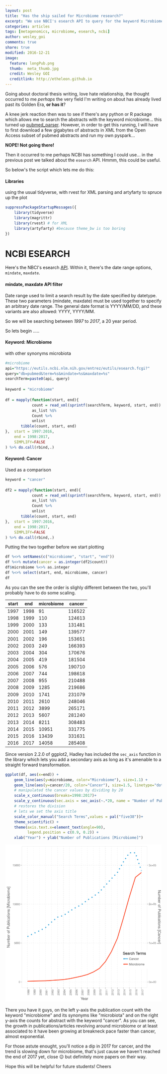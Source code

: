 ```yaml
---
layout: post
title: "Has the ship sailed for Microbiome research?"
excerpt: "We use NBCI's esearch API to query for the keyword Microbiome and the results are shocking"
categories: articles
tags: [metagenomics, microbiome, esearch, ncbi]
author: wesley_goi
comments: true
share: true
modified: 2016-12-21
image:
  feature: longPub.png
  thumb:  meta_thumb.jpg
  credit: Wesley GOI
  creditlink: http://etheleon.github.io
---
```



Going about doctoral thesis writing, love hate relationship, the thought occurred to me _perhaps_ the very field I'm writing on about has already lived past its Golden Era, __or has it__?

A knee jerk reaction then was to see if there's any python or R package which allows me to search the abstracts with the keyword microbiome... this turned up [pubmed_parser](https://github.com/titipata/pubmed_parser/).
However, in order to get this running, I will have to first download a few gigabytes of abstracts in XML from the Open Access subset of pubmed abstracts and run my own pyspark... 

__NOPE! Not going there!__

Then it occurred to me perhaps NCBI has something I could use... in the previous post we talked about the `esearch` API. Hmmm, this could be useful.

So below's the script which lets me do this:

#### Libraries

using the usual tidyverse, with rvest for XML parsing and artyfarty to spruce up the plot

```R
suppressPackageStartupMessages({
    library(tidyverse)
    library(magrittr)
    library(rvest) # for XML
    library(artyfarty) #because theme_bw is too boring
})
```

# NCBI ESEARCH

Here's the NBCI's esearch [API](https://www.ncbi.nlm.nih.gov/books/NBK25499/). Within it, there's the date range options, `mindate`, `maxdate`.

#### mindate, maxdate API filter

Date range used to limit a search result by the date specified by datetype. These two parameters (mindate, maxdate) must be used together to specify an arbitrary date range. The general date format is YYYY/MM/DD, and these variants are also allowed: YYYY, YYYY/MM.

So we will be searching between _1997_ to _2017_, a 20 year period.

So lets begin .....

#### Keyword: Microbiome

with other synonyms microbiota


```R
#microbiome
api="https://eutils.ncbi.nlm.nih.gov/entrez/eutils/esearch.fcgi?"
query="db=pubmed&term=%s&mindate=%s&maxdate=%s"
searchTerm=paste0(api, query)

keyword = "microbiome"

df = mapply(function(start, end){
            count = read_xml(sprintf(searchTerm, keyword, start, end)) %>%
            as_list %$%
            Count %>%
            unlist
       tibble(count, start, end)
},  start = 1997:2016,
    end = 1998:2017,
    SIMPLIFY=FALSE
) %>% do.call(rbind,.)

```

#### Keyword: Cancer

Used as a comparison


```R
keyword = "cancer"

df2 = mapply(function(start, end){
            count = read_xml(sprintf(searchTerm, keyword, start, end)) %>%
            as_list %$%
            Count %>%
            unlist
       tibble(count, start, end)
},  start = 1997:2016,
    end = 1998:2017,
    SIMPLIFY=FALSE
) %>% do.call(rbind,.)
```

Putting the two together before we start plotting


```R
df %<>% setNames(c("microbiome", "start", "end"))
df %<>% mutate(cancer = as.integer(df2$count))
df$microbiome %<>% as.integer
df %<>% select(start, end, microbiome, cancer)
df
```

As you can the see the order is slighly different between the two,
you'll probably have to do some scaling.

| start | end  | microbiome | cancer |
| ---   | ---  | ---        | ---    |
| 1997  | 1998 | 91         | 116522 |
| 1998  | 1999 | 110        | 124613 |
| 1999  | 2000 | 133        | 131481 |
| 2000  | 2001 | 149        | 139577 |
| 2001  | 2002 | 196        | 153651 |
| 2002  | 2003 | 249        | 166393 |
| 2003  | 2004 | 304        | 170676 |
| 2004  | 2005 | 419        | 181504 |
| 2005  | 2006 | 576        | 190710 |
| 2006  | 2007 | 744        | 198618 |
| 2007  | 2008 | 955        | 210488 |
| 2008  | 2009 | 1285       | 219686 |
| 2009  | 2010 | 1741       | 231079 |
| 2010  | 2011 | 2610       | 248046 |
| 2011  | 2012 | 3899       | 265171 |
| 2012  | 2013 | 5607       | 281240 |
| 2013  | 2014 | 8211       | 308483 |
| 2014  | 2015 | 10951      | 331775 |
| 2015  | 2016 | 13439      | 331631 |
| 2016  | 2017 | 14058      | 285408 |


Since version 2.2.0 of ggplot2, Hadley has included the `sec_axis` function in the library which lets you add a secondary axis as long as it's amenable to a straight forward transformation.


```R
ggplot(df, aes(x=end)) +
    geom_line(aes(y=microbiome, color="Microbiome"), size=1.1) +
    geom_line(aes(y=cancer/20, color="Cancer"), size=1.5, linetype="dotted") + 
    # manipulated the cancer values by dividing by 20
    scale_x_continuous(breaks=1998:2017)+
    scale_y_continuous(sec.axis = sec_axis(~.*20, name = "Number of Publications [Cancer]"))+ 
    # restores the division
    # lets we set the axis title
    scale_color_manual("Search Terms",values = pal("five38"))+
    theme_scientific() +
    theme(axis.text.x=element_text(angle=90), 
          legend.position = c(0.9, 0.2)) +
    xlab("Year") + ylab("Number of Publications [Microbiome]")
```
![publications-with-keyword-microbiome](/images/esearchPublications_9_1.png)

There you have it guys, on the left y-axis the publication count with the keyword "microbiome" and its synonyms like "microbiota" and on the right y-axis the counts for abstract with the keyword "cancer".
As you can see, the growth in publications/articles revolving around microbiome or at least associated to it have been growing at breakneck pace faster than cancer, almost exponential.

For those astute enought, you'll notice a dip in 2017 for cancer, and the trend is slowing down for microbiome, that's just cause we haven't reached the end of 2017 yet, close 😉 but definitely more papers on their way.

Hope this will be helpful for future students! Cheers
